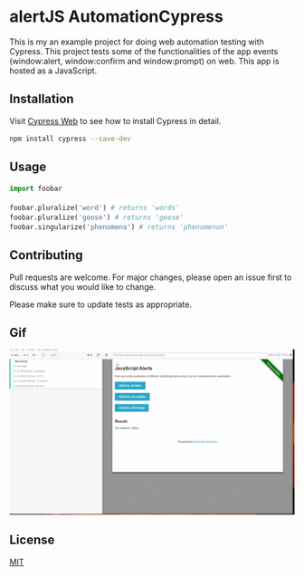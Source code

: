 # alertJS AutomationCypress

This is my an example project for doing web automation testing with Cypress. This project tests some of the functionalities of the app events (window:alert, window:confirm and window:prompt) on web. This app is hosted as a JavaScript.

## Installation

Visit  [Cypress Web](https://docs.cypress.io/guides/getting-started/installing-cypress.html#System-requirements)  to see how to install Cypress in detail.

```bash
npm install cypress --save-dev
```

## Usage

```python
import foobar

foobar.pluralize('word') # returns 'words'
foobar.pluralize('goose') # returns 'geese'
foobar.singularize('phenomena') # returns 'phenomenon'
```

## Contributing
Pull requests are welcome. For major changes, please open an issue first to discuss what you would like to change.

Please make sure to update tests as appropriate.

## Gif
![Alt Text](https://github.com/FahirL/MediaUrl/blob/master/AlertJS%20gif.gif?raw=true)




## License
[MIT](https://choosealicense.com/licenses/mit/)
